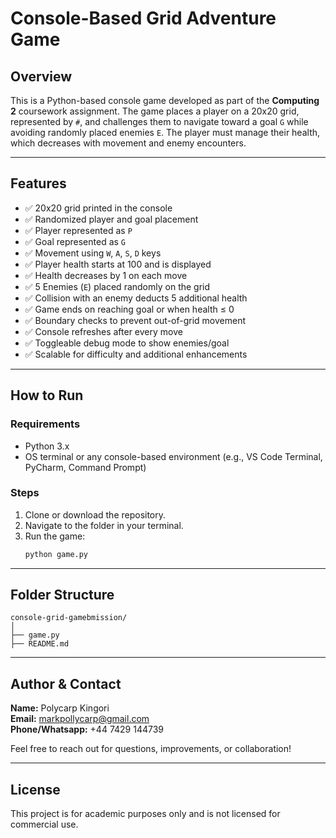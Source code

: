 
# Console-Based Grid Adventure Game

## Overview
This is a Python-based console game developed as part of the **Computing 2** coursework assignment. The game places a player on a 20x20 grid, represented by `#`, and challenges them to navigate toward a goal `G` while avoiding randomly placed enemies `E`. The player must manage their health, which decreases with movement and enemy encounters.

---

## Features
- ✅ 20x20 grid printed in the console
- ✅ Randomized player and goal placement
- ✅ Player represented as `P`
- ✅ Goal represented as `G`
- ✅ Movement using `W`, `A`, `S`, `D` keys
- ✅ Player health starts at 100 and is displayed
- ✅ Health decreases by 1 on each move
- ✅ 5 Enemies (`E`) placed randomly on the grid
- ✅ Collision with an enemy deducts 5 additional health
- ✅ Game ends on reaching goal or when health ≤ 0
- ✅ Boundary checks to prevent out-of-grid movement
- ✅ Console refreshes after every move
- ✅ Toggleable debug mode to show enemies/goal
- ✅ Scalable for difficulty and additional enhancements

---

## How to Run

### Requirements
- Python 3.x
- OS terminal or any console-based environment (e.g., VS Code Terminal, PyCharm, Command Prompt)

### Steps
1. Clone or download the repository.
2. Navigate to the folder in your terminal.
3. Run the game:
   ```bash
   python game.py
   ```

---

## Folder Structure
```
console-grid-gamebmission/
│
├── game.py
├── README.md
```

---

## Author & Contact

**Name:** Polycarp Kingori  
**Email:** markpollycarp@gmail.com  
**Phone/Whatsapp:** +44 7429 144739  

Feel free to reach out for questions, improvements, or collaboration!

---

## License
This project is for academic purposes only and is not licensed for commercial use.

